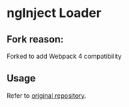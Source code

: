 # ngInject Loader

## Fork reason:

Forked to add Webpack 4 compatibility


## Usage

Refer to [original repository](https://github.com/bholloway/nginject-loader).
